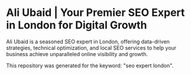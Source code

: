 # Ali Ubaid | Your Premier SEO Expert in London for Digital Growth

Ali Ubaid is a seasoned SEO expert in London, offering data-driven strategies, technical optimization, and local SEO services to help your business achieve unparalleled online visibility and growth.

This repository was generated for the keyword: "seo expert london".
